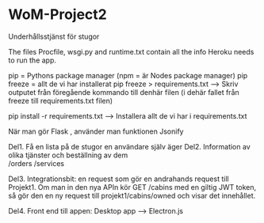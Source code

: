 # WoM-Project2
Underhållsstjänst för stugor

The files Procfile, wsgi.py and runtime.txt contain all the info Heroku needs to run the app.


pip = Pythons package manager  (npm = är Nodes package manager)
pip freeze = allt de vi har installerat 
pip freeze > requirements.txt 
—> Skriv outputet från föregående kommando till denhär filen  (i dehär fallet från freeze till requirements.txt filen)

pip install -r requirements.txt   --> Installera allt de vi har i requirements.txt

När man gör Flask , använder man funktionen Jsonify


Del1.  Få en lista på de stugor en användare själv äger
Del2.  Information av olika tjänster och beställning av dem    
          /orders       /services 

Del3. Integrationsbit: en request som gör en andrahands request till Projekt1.
Om man in den nya APIn kör GET /cabins med en giltig JWT token, så gör den en ny request till projekt1/cabins/owned och visar det innehållet.

Del4. Front end till appen: Desktop app —> Electron.js
